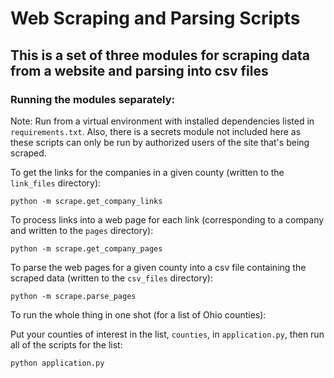 # Web Scraping and Parsing Scripts

## This is a set of three modules for scraping data from a website and parsing into csv files

### Running the modules separately:

Note: Run from a virtual environment with installed dependencies listed in ```requirements.txt```. Also, there is a secrets module not included here as these scripts can only be run by authorized users of the site that's being scraped.

To get the links for the companies in a given county (written to the ```link_files``` directory):

```
python -m scrape.get_company_links
```

To process links into a web page for each link (corresponding to a company and written to the ```pages``` directory):

```
python -m scrape.get_company_pages
```

To parse the web pages for a given county into a csv file containing the scraped data (written to the ```csv_files``` directory):

```
python -m scrape.parse_pages
```

To run the whole thing in one shot (for a list of Ohio counties):

Put your counties of interest in the list, ```counties```, in ```application.py```, then run all of the scripts for the list:

```
python application.py
```